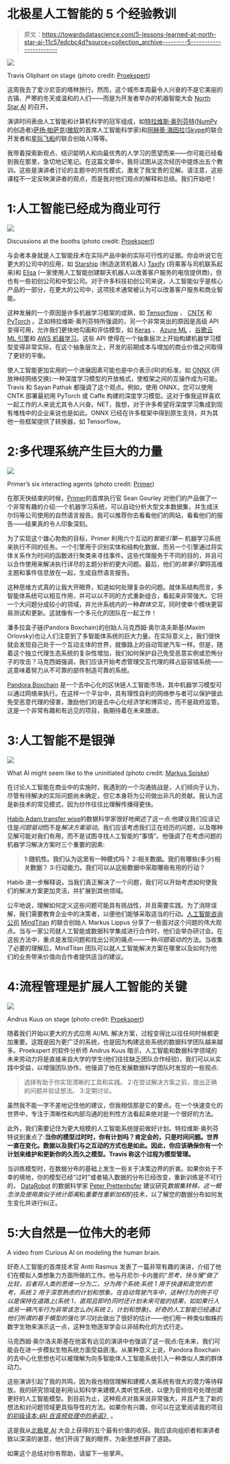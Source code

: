 # 北极星人工智能的 5 个经验教训

> 原文：<https://towardsdatascience.com/5-lessons-learned-at-north-star-ai-11c57edcbc4d?source=collection_archive---------5----------------------->

![](img/2a5184a09404eda0ab40e82abdbc49a6.png)

Travis Oliphant on stage (photo credit: [Proekspert](https://proekspert.ee/))

这周我去了爱沙尼亚的塔林旅行。然而，这个城市本周最令人兴奋的不是它美丽的古镇、严寒的冬天或温和的人们——而是为开发者举办的机器智能大会 [North Star AI](https://aiconf.tech/) 的召开。

演讲时间表由人工智能和计算机科学的冠军组成，如[特拉维斯·奥列芬特](https://en.wikipedia.org/wiki/Travis_Oliphant)([NumPy](http://www.numpy.org/)的创造者)[萨扬·帕萨克](https://www.edx.org/bio/sayan-pathak-phd)([微软](http://www.microsoft.com/)的首席人工智能科学家)和[阿赫蒂·海因拉](https://en.wikipedia.org/wiki/Ahti_Heinla)([Skype](https://www.skype.com/)的联合开发者和[星际飞船](https://www.starship.xyz/)的联合创始人)等等。

我带着探索新观点、结识聪明人和向最优秀的人学习的愿望而来——你可能已经看到我在那里，急切地记笔记。在这篇文章中，我将试图从这次经历中提炼出五个教训。这些是演讲者讨论的主题中的共性模式，激发了我宝贵的见解。请注意，这些课程不一定反映演讲者的观点，而是我对他们观点的解释和总结。我们开始吧！

# 1:人工智能已经成为商业可行

![](img/7d125286436e8081b2fc540ed64f3a56.png)

Discussions at the booths (photo credit: [Proekspert](https://proekspert.ee/))

与会者本身就是人工智能技术在实际产品中新的实际可行性的证据。你会听说它在更大的公司中的应用，如 [Starship](https://www.starship.xyz/) (制造送货机器人) [Taxify](https://taxify.eu/) (将乘客与司机联系起来)和 [Elisa](https://www.elisa.com/) (一家使用人工智能创建聊天机器人以改善客户服务的电信提供商)，但也有一些初创公司和中型公司。对于许多科技初创公司来说，人工智能似乎是核心产品的一部分，在更大的公司中，这项技术通常被认为可以改善客户服务和商业智能。

这种发展的一个原因是许多机器学习框架的成熟，如 [Tensorflow](https://www.tensorflow.org/) 、 [CNTK](https://github.com/Microsoft/CNTK) 和 [PyTorch](http://pytorch.org/) 。正如特拉维斯·奥列芬特所强调的，另一个非常突出的原因是高级 API 变得可用，允许我们更快地勾画和评估模型，如 [Keras](https://keras.io/) 、 [Azure ML](https://azure.microsoft.com/en-us/services/machine-learning-studio/) 、[谷歌云 ML 引擎](https://cloud.google.com/ml-engine/)和 [AWS 机器学习](https://aws.amazon.com/machine-learning/)。这些 API 使得在一个抽象层次上开始构建机器学习模型变得非常实际，在这个抽象层次上，开发的前期成本与增加的商业价值之间取得了更好的平衡。

使人工智能更加实用的一个进展因素可能也是中介表示(IR)的标准，如 [ONNX](https://onnx.ai/) (开放神经网络交换):一种深度学习模型的开放格式，使框架之间的互操作成为可能。Travis 和 Sayan Pathak 都强调了这个观点。例如，使用 ONNX，您可以使用 CNTK 部署最初用 PyTorch 或 Caffe 构建的深度学习模型。这对于像我这样喜欢一起工作的人来说尤其令人兴奋。NET，我想，对于许多希望将深度学习集成到现有堆栈中的企业来说也是如此。ONNX 已经在许多框架中得到原生支持，并为其他一些框架提供了转换器，如 Tensorflow。

# 2:多代理系统产生巨大的力量

![](img/dd27920324df28959dc4c4bb8c9374c4.png)

Primer’s six interacting agents (photo credit: [Primer](https://primer.ai/))

在那天快结束的时候，[Primer](https://www.linkedin.com/in/sgourley/)的首席执行官 Sean Gourley 对他们的产品做了一个非常有趣的介绍:一个机器学习系统，可以自动分析大型文本数据集，并生成沃尔玛等公司使用的自然语言报告。我可以推荐你去看看他们的网站，看看他们的报告——结果真的令人印象深刻。

为了实现这个雄心勃勃的目标，Primer 利用六个互动的*智能引擎—* 机器学习系统来执行不同的任务。一个引擎用于识别实体和结构化数据，而另一个引擎通过将实体关系作为时间的函数进行聚类来寻找事件。这些代理服务于不同的目的，并且可以合作使用来解决执行详尽的主题分析的更大问题。最后，他们的*故事引擎*将高维主题和事件信息放在一起，生成自然语言报告。

这种思维方式真的让我大开眼界，知道如何处理复杂的问题。就体系结构而言，多智能体系统可以相互作用，并可以以不同的方式重新组合，看起来非常强大。它将一个大问题分成较小的领域，并允许系统内的一种*群体交互*，同时使单个模块更容易测试和更新。这就像有一个多元化的团队在一起工作！

潘多拉盒子链(Pandora Boxchain)的创始人马克西姆·奥尔洛夫斯基(Maxim Orlovsky)也让人们注意到了多智能体系统的巨大力量。在实际意义上，我们很快就会发现自己处于一个互动主体的世界，就像路上的自动驾驶汽车一样。但是，随着这个独立代理生态系统的复杂性增加，我们如何保护自己免受恶意实例或恐怖分子的攻击？马克西姆强调，我们应该开始考虑管理交互代理的拜占庭容错系统——这意味着努力从不可靠的部件制造可靠的系统。

[Pandora Boxchain](https://pandoraboxchain.ai/) 是一个去中心化的区块链人工智能市场，其中机器学习模型可以通过网络来执行。在这样一个平台中，具有理性自利的网络参与者可以保护彼此免受恶意代理的侵害，激励他们的是去中心化经济学和博弈论，而不是政府监管。这是一个非常有趣和有远见的项目，我期待着在未来跟进。

# 3:人工智能不是银弹

![](img/5f3cc5df3b07520fbdc2e4dcccf24838.png)

What AI might seem like to the uninitiated (photo credit: [Markus Spiske](https://unsplash.com/@markusspiske?utm_source=medium&utm_medium=referral))

在讨论人工智能在商业中的实施时，我遇到的一个沟通挑战是，人们倾向于认为，尽管有待解决的实际问题尚未确定，但它本身将为公司做出非凡的贡献。我认为这是新技术的常见模式，因为炒作往往比理解传播得更快。

[Habib Adam](https://www.linkedin.com/in/bibzzzz),[transfer wise](https://transferwise.com/)的数据科学家很好地阐述了这一点:他建议我们应该记住是*问题驱动*而不是*解决方案驱动*。我们应该考虑我们正在经历的问题，以及哪种见解可能对我们有用，而不是试图寻找人工智能的“事情”。他强调了在考虑问题的机器学习解决方案时三个重要的因素:

> **1:随机性。我们认为这里有一种模式吗？
> **2:相关数据。我们有哪些(多少)相关数据？
> **3:行动能力**。我们可以从这些数据中采取哪些有用的行动？****

Habib 进一步解释说，当我们真正解决了一个问题，我们可以开始考虑如何使我们的解决方案更加灵活，并扩展到其他领域。

公平地说，理解如何定义这些问题可能具有挑战性，并且需要实践。为了消除误解，我们需要教育企业中的决策者，以便他们能够采取适当的行动。[人工智能咨询公司](https://www.linkedin.com/in/mlippus/) [MindTitan](https://www.mindtitan.com/) 的联合创始人 Markus Lippus 分享了一些面对这个问题的伟大观点。当与一家公司就人工智能或数据科学集成进行合作时，他们会举办研讨会。在这些方法中，重点是发现问题和找出公司的痛点——一种*问题驱动的*方法。当收集了必要的理解后，MindTitan 团队可以就人工智能解决方案在哪里以及如何为他们的业务带来价值向合作者提供适当的建议。

# 4:流程管理是扩展人工智能的关键

![](img/b62531f1734f9ee62a76869612b521d1.png)

Andrus Kuus on stage (photo credit: [Proekspert](https://proekspert.ee/))

随着我们开始以更大的方式应用 AI/ML 解决方案，过程变得比以往任何时候都更加重要。这既是因为更广泛的系统，也是因为构建这些系统的数据科学团队越来越多。Proekspert 的软件分析师 Andrus Kuus 暗示，人工智能和数据科学领域的未来劳动力将是直接来自大学的学生(他们往往缺乏团队合作经验)，我们可以从实践中受益，以增强团队协作。他强调了他在发展数据科学团队时发现的一些观点:

> 选择有助于你实现清晰的工具和实践。
> 2:在尝试解决方案之前，提出正确的问题并验证想法。
> 3:定期讨论。

虽然我不能一字不差地记住他的建议，但我相信那是它的要点。在一个快速变化的世界中，专注于清晰性和内部沟通的批判性方法看起来绝对是一个很好的方法。

此外，我们需要记住为更大规模的人工智能系统提前做好计划。特拉维斯·奥列芬特说到重点了:**当你的模型过时时，你有计划吗？肯定会的，只是时间问题。世界一直在变化。数据以及我们与之互动的方式也是如此。因此，你应该确保你有一个计划来维护和更新你的久而久之模型。Travis 称这个过程为模型管理。**

当训练模型时，在数据分布的基础上发生一些关于决策边界的折衷。如果你处于不幸的境地，你的模型已经“过时”或者输入数据的分布已经改变，重新训练是不可行的， [DataRobot](https://www.datarobot.com/) 的数据科学家 [Peter Prettenhofer](https://www.linkedin.com/in/peterprettenhofer/) 建议研究*数据集转移。*这一概念涉及使用类似于*统计距离*和*重要性重新加权*的技术，以了解您的数据分布如何发生变化并进行纠正。

# 5:大自然是一位伟大的老师

A video from Curious AI on modeling the human brain.

好奇人工智能的首席技术官 Antti Rasmus 发表了一篇非常有趣的演讲，介绍了他们在模拟人类想象力方面所做的工作。他与丹尼尔·卡内曼的“*思考，快与慢”*做了比较，后者将人类的思维一分为二，分为两个系统:*系统 1* 用于快速和直觉的思考，系统 2 用于深思熟虑的计划和想象。在自动驾驶汽车中，这种行为的例子可以是保持在道路上(系统 1，直观且即时)同时还计划未来可能的结果，如如果行人或另一辆汽车行为异常该怎么办(系统 2，计划和想象)。好奇的人工智能已经通过他们所谓的*基于模型的强化学习*对此做出了很好的估计——他们用一种类似蜘蛛的数字生物来演示这一点，这种生物逐渐学会以非结构化的方式行走。

马克西姆·奥尔洛夫斯基在他富有远见的演讲中也强调了这一观点:在未来，我们可能会在进一步模拟生物系统方面受益匪浅。从某种意义上说，Pandora Boxchain 的去中心化思想也可以被理解为向多智能体人工智能系统引入一种类似人类的群体动力。

这些演讲引起了我的共鸣，因为我也相信理解和建模人类系统有很大的潜力等待释放。我的研究领域是利用认知科学来建模人类听觉系统，以便为音频信号处理创建更好的人工智能模型。到目前为止，这种观点对我来说非常强大，并且产生了新的想法和对问题领域更具指导性的方法。如果你有兴趣，你可以在这里阅读我的项目[的初级读本:*《AI 在音频处理中的承诺》*](/the-promise-of-ai-in-audio-processing-a7e4996eb2ca) 。

这是我从[北极星 AI](https://aiconf.tech/) 大会上获得的五个最有价值的收获。我应该向组织者和演讲者致以深深的谢意，他们开阔了我的眼界，为新思想开辟了道路。

如果这个总结对你有帮助，请留下一些掌声。